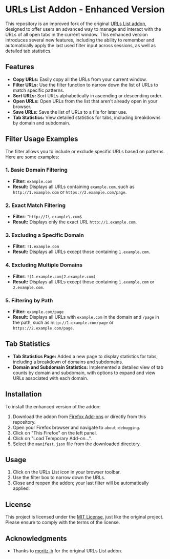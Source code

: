 # URLs List Addon - Enhanced Version

This repository is an improved fork of the original [URLs List addon](https://github.com/moritz-h/urls-list), designed to offer users an advanced way to manage and interact with the URLs of all open tabs in the current window. This enhanced version introduces several new features, including the ability to remember and automatically apply the last used filter input across sessions, as well as detailed tab statistics.

## Features

- **Copy URLs:** Easily copy all the URLs from your current window.
- **Filter URLs:** Use the filter function to narrow down the list of URLs to match specific patterns.
- **Sort URLs:** Sort URLs alphabetically in ascending or descending order.
- **Open URLs:** Open URLs from the list that aren't already open in your browser.
- **Save URLs:** Save the list of URLs to a file for later use.
- **Tab Statistics:** View detailed statistics for tabs, including breakdowns by domain and subdomain.

## Filter Usage Examples

The filter allows you to include or exclude specific URLs based on patterns. Here are some examples:

### 1. Basic Domain Filtering
   - **Filter:** `example.com`
   - **Result:** Displays all URLs containing `example.com`, such as `http://1.example.com` or `https://2.example.com/page`.

### 2. Exact Match Filtering
   - **Filter:** `^http://1\.example\.com$`
   - **Result:** Displays only the exact URL `http://1.example.com`.

### 3. Excluding a Specific Domain
   - **Filter:** `!1.example.com`
   - **Result:** Displays all URLs except those containing `1.example.com`.

### 4. Excluding Multiple Domains
   - **Filter:** `!(1.example.com|2.example.com)`
   - **Result:** Displays all URLs except those containing `1.example.com` or `2.example.com`.

### 5. Filtering by Path
   - **Filter:** `example.com/page`
   - **Result:** Displays all URLs with `example.com` in the domain and `/page` in the path, such as `http://1.example.com/page` or `https://2.example.com/page`.

## Tab Statistics

- **Tab Statistics Page:** Added a new page to display statistics for tabs, including a breakdown of domains and subdomains.
- **Domain and Subdomain Statistics:** Implemented a detailed view of tab counts by domain and subdomain, with options to expand and view URLs associated with each domain.

## Installation

To install the enhanced version of the addon:

1. Download the addon from [Firefox Add-ons](https://addons.mozilla.org/en-US/firefox/addon/urls-list-fork/) or directly from this repository.
2. Open your Firefox browser and navigate to `about:debugging`.
3. Click on "This Firefox" on the left panel.
4. Click on "Load Temporary Add-on...".
5. Select the `manifest.json` file from the downloaded directory.

## Usage

1. Click on the URLs List icon in your browser toolbar.
2. Use the filter box to narrow down the URLs.
3. Close and reopen the addon; your last filter will be automatically applied.

## License

This project is licensed under the [MIT License](LICENSE), just like the original project. Please ensure to comply with the terms of the license.

## Acknowledgments

- Thanks to [moritz-h](https://github.com/moritz-h) for the original URLs List addon.
